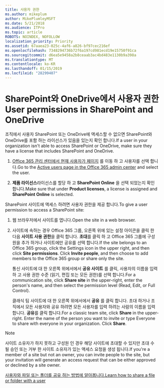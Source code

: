 ```yaml
---
title: 사용자 권한
ms.author: mikeplum
author: MikePlumleyMSFT
ms.date: 5/21/2018
ms.audience: ITPro
ms.topic: article
ROBOTS: NOINDEX, NOFOLLOW
localization_priority: Priority
ms.assetid: 67aaea23-025c-4af6-a826-bf97cec216ef
ms.openlocfilehash: 7348294736b72f6a197cd981ecd19e15750f91ca
ms.sourcegitcommit: d6ea5e9458a2b8ceaab3ac4bd483e1130b9a398a
ms.translationtype: MT
ms.contentlocale: ko-KR
ms.lasthandoff: 01/15/2019
ms.locfileid: "28299407"
---
```

# <a name="user-permissions-in-sharepoint-and-onedrive"></a><span data-ttu-id="1a20d-102">SharePoint와 OneDrive에서 사용자 권한</span><span class="sxs-lookup"><span data-stu-id="1a20d-102">User permissions in SharePoint and OneDrive</span></span>

<span data-ttu-id="1a20d-103">조직에서 사용자 SharePoint 또는 OneDrive에 액세스할 수 없으면 SharePoint와 OneDrive를 포함 하는 라이선스가 있음을 있는지 확인 합니다.</span><span class="sxs-lookup"><span data-stu-id="1a20d-103">If a user in your organization isn't able to access SharePoint or OneDrive, make sure they have a license that includes SharePoint and OneDrive.</span></span> 
  
1. <span data-ttu-id="1a20d-104">[Office 365 관리 센터에서 현재 사용자가 페이지](https://portal.office.com/adminportal/home#/users) 를 이동 하 고 사용자를 선택 합니다.</span><span class="sxs-lookup"><span data-stu-id="1a20d-104">Go to the [Active users page in the Office 365 admin center](https://portal.office.com/adminportal/home#/users) and select the user.</span></span> 
    
2. <span data-ttu-id="1a20d-105">**제품 라이선스**라이선스를 할당 하 고 **SharePoint Online** 을 선택 되었는지 확인 합니다.</span><span class="sxs-lookup"><span data-stu-id="1a20d-105">Make sure that under **Product licenses**, a license is assigned and **SharePoint Online** is selected.</span></span> 
    
 <span data-ttu-id="1a20d-106">SharePoint 사이트에 액세스 하려면 사용자 권한을 제공 합니다.</span><span class="sxs-lookup"><span data-stu-id="1a20d-106">To give a user permission to access a SharePoint site:</span></span> 
  
1. <span data-ttu-id="1a20d-107">웹 브라우저에서 사이트를 엽니다.</span><span class="sxs-lookup"><span data-stu-id="1a20d-107">Open the site in a web browser.</span></span>
    
2. <span data-ttu-id="1a20d-p101">사이트에 속하는 경우 Office 365 그룹, 오른쪽 위에 있는 설정 아이콘을 클릭 한 다음 **사이트 사용 권한**을 클릭 합니다. **초대**를 클릭 하 고 Office 365 그룹에 구성원을 추가 하거나 사이트에만 공유를 선택 합니다.</span><span class="sxs-lookup"><span data-stu-id="1a20d-p101">If the site belongs to an Office 365 group, click the Settings icon in the upper right, and then click **Site permissions**. Click **Invite people**, and then choose to add members to the Office 365 group or share only the site.</span></span> 
    
    <span data-ttu-id="1a20d-110">통신 사이트에 대 한 오른쪽 위에서에서 **공유 사이트** 를 클릭, 사용자의 이름을 입력 하 고 사용 권한 수준 (읽기, 편집 또는 모든 권한)를 선택 합니다.</span><span class="sxs-lookup"><span data-stu-id="1a20d-110">For a communication site, click **Share site** in the upper-right, enter the person's name, and then select the permission level (Read, Edit, or Full Control).</span></span> 
    
    <span data-ttu-id="1a20d-p102">클래식 팀 사이트에 대 한 오른쪽 위에서에서 **공유** 를 클릭 합니다. 초대 하거나 조직에서 모든 사용자와 공유 하려면 모든 사용자를 입력 하려는 사람의 이름을 입력 합니다. **공유**를 클릭 합니다.</span><span class="sxs-lookup"><span data-stu-id="1a20d-p102">For a classic team site, click **Share** in the upper-right. Enter the name of the person you want to invite or type Everyone to share with everyone in your organization. Click **Share**.</span></span>
    
> [!NOTE]
> <span data-ttu-id="1a20d-114">사이트 소유자가 하지 못하고 구성원 인 경우 해당 사이트에 초대할 수 있지만 초대 수 될 승인 또는 거부 한 사이트 소유자가 있는 액세스 요청을 생성 됩니다.</span><span class="sxs-lookup"><span data-stu-id="1a20d-114">If you're a member of a site but not an owner, you can invite people to the site, but your invitation will generate an access request that can be either approved or declined by a site owner.</span></span> 
  
[<span data-ttu-id="1a20d-115">사용자와 파일 또는 폴더를 공유 하는 방법에 알아봅니다.</span><span class="sxs-lookup"><span data-stu-id="1a20d-115">Learn how to share a file or folder with a user</span></span>](https://go.microsoft.com/fwlink/?linkid=533408)
  


